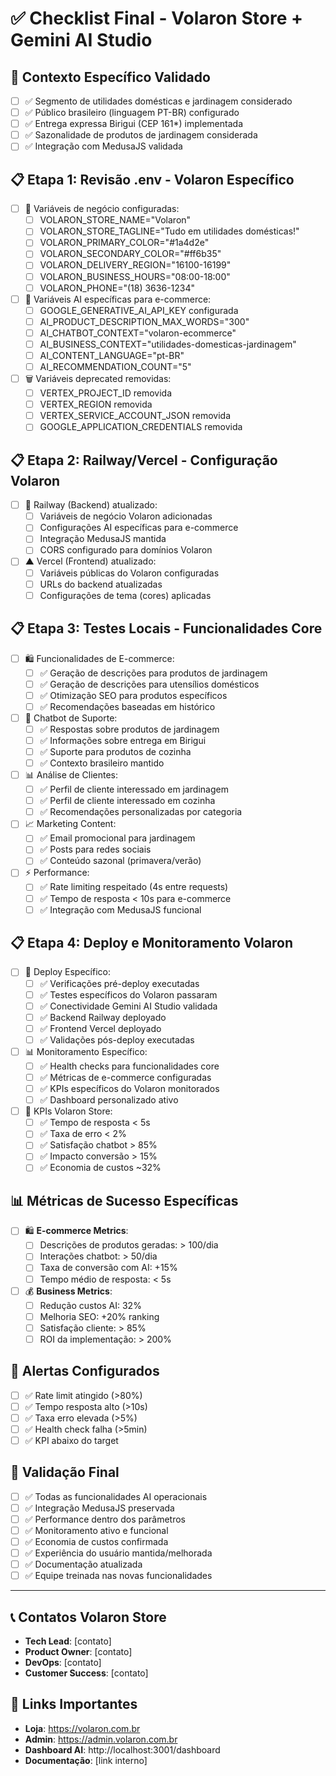 # ✅ Checklist Final - Volaron Store + Gemini AI Studio

## 🏪 Contexto Específico Validado
- [ ] ✅ Segmento de utilidades domésticas e jardinagem considerado
- [ ] ✅ Público brasileiro (linguagem PT-BR) configurado
- [ ] ✅ Entrega expressa Birigui (CEP 161*) implementada
- [ ] ✅ Sazonalidade de produtos de jardinagem considerada
- [ ] ✅ Integração com MedusaJS validada

## 📋 Etapa 1: Revisão .env - Volaron Específico
- [ ] 🏪 Variáveis de negócio configuradas:
  - [ ] VOLARON_STORE_NAME="Volaron"
  - [ ] VOLARON_STORE_TAGLINE="Tudo em utilidades domésticas!"
  - [ ] VOLARON_PRIMARY_COLOR="#1a4d2e"
  - [ ] VOLARON_SECONDARY_COLOR="#ff6b35"
  - [ ] VOLARON_DELIVERY_REGION="16100-16199"
  - [ ] VOLARON_BUSINESS_HOURS="08:00-18:00"
  - [ ] VOLARON_PHONE="(18) 3636-1234"

- [ ] 🤖 Variáveis AI específicas para e-commerce:
  - [ ] GOOGLE_GENERATIVE_AI_API_KEY configurada
  - [ ] AI_PRODUCT_DESCRIPTION_MAX_WORDS="300"
  - [ ] AI_CHATBOT_CONTEXT="volaron-ecommerce"
  - [ ] AI_BUSINESS_CONTEXT="utilidades-domesticas-jardinagem"
  - [ ] AI_CONTENT_LANGUAGE="pt-BR"
  - [ ] AI_RECOMMENDATION_COUNT="5"

- [ ] 🗑️ Variáveis deprecated removidas:
  - [ ] VERTEX_PROJECT_ID removida
  - [ ] VERTEX_REGION removida
  - [ ] VERTEX_SERVICE_ACCOUNT_JSON removida
  - [ ] GOOGLE_APPLICATION_CREDENTIALS removida

## 📋 Etapa 2: Railway/Vercel - Configuração Volaron
- [ ] 🚂 Railway (Backend) atualizado:
  - [ ] Variáveis de negócio Volaron adicionadas
  - [ ] Configurações AI específicas para e-commerce
  - [ ] Integração MedusaJS mantida
  - [ ] CORS configurado para domínios Volaron

- [ ] ▲ Vercel (Frontend) atualizado:
  - [ ] Variáveis públicas do Volaron configuradas
  - [ ] URLs do backend atualizadas
  - [ ] Configurações de tema (cores) aplicadas

## 📋 Etapa 3: Testes Locais - Funcionalidades Core
- [ ] 🛍️ Funcionalidades de E-commerce:
  - [ ] ✅ Geração de descrições para produtos de jardinagem
  - [ ] ✅ Geração de descrições para utensílios domésticos
  - [ ] ✅ Otimização SEO para produtos específicos
  - [ ] ✅ Recomendações baseadas em histórico

- [ ] 🤖 Chatbot de Suporte:
  - [ ] ✅ Respostas sobre produtos de jardinagem
  - [ ] ✅ Informações sobre entrega em Birigui
  - [ ] ✅ Suporte para produtos de cozinha
  - [ ] ✅ Contexto brasileiro mantido

- [ ] 📊 Análise de Clientes:
  - [ ] ✅ Perfil de cliente interessado em jardinagem
  - [ ] ✅ Perfil de cliente interessado em cozinha
  - [ ] ✅ Recomendações personalizadas por categoria

- [ ] 📈 Marketing Content:
  - [ ] ✅ Email promocional para jardinagem
  - [ ] ✅ Posts para redes sociais
  - [ ] ✅ Conteúdo sazonal (primavera/verão)

- [ ] ⚡ Performance:
  - [ ] ✅ Rate limiting respeitado (4s entre requests)
  - [ ] ✅ Tempo de resposta < 10s para e-commerce
  - [ ] ✅ Integração com MedusaJS funcional

## 📋 Etapa 4: Deploy e Monitoramento Volaron
- [ ] 🚀 Deploy Específico:
  - [ ] ✅ Verificações pré-deploy executadas
  - [ ] ✅ Testes específicos do Volaron passaram
  - [ ] ✅ Conectividade Gemini AI Studio validada
  - [ ] ✅ Backend Railway deployado
  - [ ] ✅ Frontend Vercel deployado
  - [ ] ✅ Validações pós-deploy executadas

- [ ] 📊 Monitoramento Específico:
  - [ ] ✅ Health checks para funcionalidades core
  - [ ] ✅ Métricas de e-commerce configuradas
  - [ ] ✅ KPIs específicos do Volaron monitorados
  - [ ] ✅ Dashboard personalizado ativo

- [ ] 🎯 KPIs Volaron Store:
  - [ ] ✅ Tempo de resposta < 5s
  - [ ] ✅ Taxa de erro < 2%
  - [ ] ✅ Satisfação chatbot > 85%
  - [ ] ✅ Impacto conversão > 15%
  - [ ] ✅ Economia de custos ~32%

## 📊 Métricas de Sucesso Específicas
- [ ] 🛍️ **E-commerce Metrics**:
  - [ ] Descrições de produtos geradas: > 100/dia
  - [ ] Interações chatbot: > 50/dia
  - [ ] Taxa de conversão com AI: +15%
  - [ ] Tempo médio de resposta: < 5s

- [ ] 💰 **Business Metrics**:
  - [ ] Redução custos AI: 32%
  - [ ] Melhoria SEO: +20% ranking
  - [ ] Satisfação cliente: > 85%
  - [ ] ROI da implementação: > 200%

## 🚨 Alertas Configurados
- [ ] ✅ Rate limit atingido (>80%)
- [ ] ✅ Tempo resposta alto (>10s)
- [ ] ✅ Taxa erro elevada (>5%)
- [ ] ✅ Health check falha (>5min)
- [ ] ✅ KPI abaixo do target

## 🎉 Validação Final
- [ ] ✅ Todas as funcionalidades AI operacionais
- [ ] ✅ Integração MedusaJS preservada
- [ ] ✅ Performance dentro dos parâmetros
- [ ] ✅ Monitoramento ativo e funcional
- [ ] ✅ Economia de custos confirmada
- [ ] ✅ Experiência do usuário mantida/melhorada
- [ ] ✅ Documentação atualizada
- [ ] ✅ Equipe treinada nas novas funcionalidades

---

## 📞 Contatos Volaron Store
- **Tech Lead**: [contato]
- **Product Owner**: [contato]
- **DevOps**: [contato]
- **Customer Success**: [contato]

## 🔗 Links Importantes
- **Loja**: https://volaron.com.br
- **Admin**: https://admin.volaron.com.br
- **Dashboard AI**: http://localhost:3001/dashboard
- **Documentação**: [link interno]
